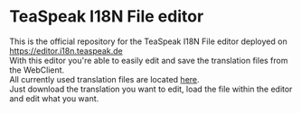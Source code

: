 # TeaSpeak I18N File editor
This is the official repository for the TeaSpeak I18N File editor deployed on https://editor.i18n.teaspeak.de  
With this editor you're able to easily edit and save the translation files from the WebClient.  
All currently used translation files are located [here](https://github.com/TeaSpeak/TeaWeb/tree/master/shared/i18n).  
Just download the translation you want to edit, load the file within the editor and edit what you want.  